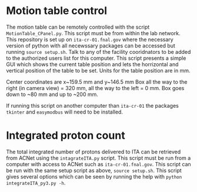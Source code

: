 # Motion table control

The motion table can be remotely controlled with the script `MotionTable_CPanel.py`.  This script must be from within the lab network.  This repository is set up on `ita-cr-01.fnal.gov` where the necessary version of python with all necewssary packages can be accessed but running `source setup.sh`.  Talk to any of the facility cooridnators to be added to the authorized users list for this computer.  This script presents a simple GUI which shows the current table position and lets the horrizontal and vertical position of the table to be set.  Units for the table position are in mm.  

Center coordinates are x~159.5 mm and y~146.5 mm
Box all the way to the right (in camera view) = 320 mm, all the way to the left = 0 mm. Box goes down to ~80 mm and up to ~200 mm.

If running this script on another computer than `ita-cr-01` the packages `tkinter` and `easymodbus` will need to be installed.  

# Integrated proton count

The total integrated number of protons delivered to ITA can be retrieved from ACNet using the `intagrateITA.py` script.  This script must be run from a computer with access to ACNet such as `ita-cr-01.fnal.gov`.  This script can be run with the same setup script as above, `source setup.sh`.  This script gives several options which can be seen by running the help with `python integrateITA_py3.py -h`.  